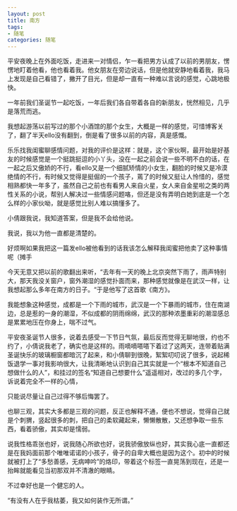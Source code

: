 ```yaml
---
layout: post
title: 南方
tags:
- 随笔
categories: 随笔
---
```

平安夜晚上在外面吃饭，走进来一对情侣，乍一看把男方认成了以前的男朋友，愣愣地盯着他看，他也看着我。他女朋友在旁边说话，但是他就安静地看着我，我马上发现是自己看错了，撇开了目光，但是却一直有一种难以言说的感觉，心跳地极快。

一年前我们圣诞节一起吃饭，一年后我们各自带着各自的新朋友，恍然相见，几乎是落荒而逃。

我想起游荡以前写过的那个小酒馆的那个女生，大概是一样的感觉，可惜博客关了，翻了半天ello没有翻到，倒是看了很多以前的内容，真是感慨。

乐乐找我闺蜜聊感情问题，对我的评价是这样：就是，这个家伙啊，最开始是好基友的时候感觉是一个挺跳挺逗的小丫头，没在一起之前会说一些不明不白的话，在一起之后又傲娇的不行，看ello又是一个细腻矫情的小女生，翻脸的时候又是冷漠绝情的不行，有时候又觉得是挺倔的一个孩子，蔫了的时候又挺让人怜惜的，感觉相熟都快一年多了，虽然自己之前也有看男人来自火星，女人来自金星啦之类的两性关系的小说，帮别人解决过一些情感问题咯，但还是没有弄明白她到底是一个怎么样的小家伙呦，就是感觉比别人难以搞懂多了。

小倩跟我说，我知道答案，但是我不会给他说。

我说，我以为他一直都是清楚的。

好烦啊如果我把这一篇发ello被他看到的话我该怎么解释我闺蜜把他卖了这种事情呢（摊手

今天无意又把以前的歌翻出来听，“去年有一天的晚上北京突然下雨了，雨声特别大，那天我没关窗户，窗外潮湿的感觉扑面而来，那种感觉就像是在武汉一样，让我想起那么多年在南方的日子。“于是他写了这首歌《南方》。

我能想象这种感觉，成都是一个下雨的城市，武汉是一个下暴雨的城市，住在南湖边，总是惹的一身的潮湿，不似成都的阴雨绵绵，武汉的那种浓墨重彩的潮湿感总是累累地压在你身上，喘不过气。

平安夜圣诞节人很多，说着去感受一下节日气氛，最后反而觉得无聊地很，约也不约了，小倩说我老了，确实也是这样的。雨嘀嘀嗒嗒下着过了这两天，连带着贴满圣诞快乐的玻璃橱窗都暗沉了起来，和小倩聊到很晚，絮絮叨叨说了很多，说起稀饭退学一事对我影响很大，让我清晰地认识到自己其实就是一个“根本不知道自己想做什么的人”，和挂过的签名“知道自己想要什么”遥遥相对，改过的多几个字，诉说着完全不一样的心情，

只能说尽量让自己过得不够后悔罢了。

也聊三观，其实大多都是三观的问题，反正也解释不通，便也不想说，觉得自己就是个刺猬，竖起很多的刺，把自己的柔软藏起来，懒懒散散，又还想争取一些东西，看着骄傲，其实却是懦弱。

说我性格乖张也好，说我随心所欲也好，说我骄傲放纵也好，其实我心底一直都还是在我妈面前那个唯唯诺诺的小孩子，骨子的自卑大概也是因为这个。初中的时候就被打上了“多愁善感，无病呻吟”的烙印，带着这个标签一直晃荡到现在，还是一抬眸就能看见当初那双并不清澈的眼睛。

不过幸好也是一个健忘的人。

“有没有人在乎我枯萎，我又如何装作无所谓。”